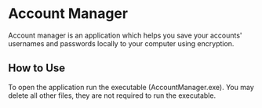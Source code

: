 # Account Manager

Account manager is an application which helps you save your accounts' usernames and passwords locally to your computer using encryption.


## How to Use

To open the application run the executable (AccountManager.exe). You may delete all other files, they are not required to run the executable.
